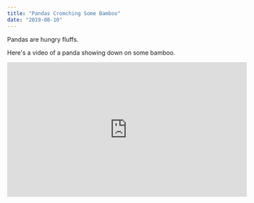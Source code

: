 ```yaml
---
title: "Pandas Cromching Some Bamboo"
date: "2019-08-10"
---
```


Pandas are hungry fluffs.

Here's a video of a panda showing down on some bamboo.

<iframe width="560" height="315" src="https://www.youtube.com/embed/4n0xNbfJLR8" frameborder="0" allowfullscreen></iframe>